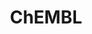 ---
layout: default
bigquery: https://console.cloud.google.com/bigquery?p=patents-public-data&d=ebi_chembl&page=dataset
citation: '"The ChEMBL database in 2017." Anna Gaulton, Anne Hersey, Michał Nowotka,
  A Patrícia Bento, Jon Chambers, David Mendez, Prudence Mutowo, Francis Atkinson,
  Louisa J Bellis, Elena Cibrián-Uhalte, Mark Davies, Nathan Dedman, Anneli Karlsson,
  María Paula Magariños, John P Overington, George Papadatos, Ines Smit, Andrew R
  Leach Nucleic acids Research (2017) 45 (Database Issue), D945-D954'
contributors: European Bioinformatics Institute
cost: None
description: ChEMBL Data is a manually curated database of small molecules used in
  drug discovery, including information about existing patented drugs.
documentation: 'schema: https://www.ebi.ac.uk/chembl/db_schema


  '
last_edit: 04/08/2022, 07:23:57
location: https://console.cloud.google.com/marketplace/product/google_patents_public_datasets/chembl
maintained_by: EMBL-EBI, an outstation of European Molecular Biology Laboratory
related_publications: '

  ChEMBL: towards direct deposition of bioassay data.


  Mendez D, Gaulton A, Bento AP, Chambers J, De Veij M, Félix E, Magariños MP, Mosquera
  JF, Mutowo P, Nowotka M, Gordillo-Marañón M, Hunter F, Junco L, Mugumbate G, Rodriguez-Lopez
  M, Atkinson F, Bosc N, Radoux CJ, Segura-Cabrera A, Hersey A, Leach AR.


  — Nucleic Acids Res. 2019; 47(D1):D930-D940. doi: 10.1093/nar/gky1075

  '
schema_fields:
- delist_flag
- level5
- toid
- published_value
- warning_id
- assay_tax_id
- curated_by
- sequence
- patent_id
- bao_id
- num_alerts
- synonyms
- oc_id
- res_stem_id
- mc_target_type
- parent_molregno
- standard_inchi
- previous_company
- src_assay_id
- isoform
- cl_lincs_id
- major_class
- mc_tax_id
- hba
- cx_most_bpka
- frac_class_id
- polymer_flag
- first_page
- who_name
- curation_comment
- assay_class_id
- alogp
- alert_set_id
- parent_type
- tissue_id
- volume
- pathway_key
- related_tid
- comp_go_id
- src_compound_id
- component_id
- acd_most_apka
- idx
- component_type
- sei
- doc_type
- who_extra
- molregno
- metref_id
- level1
- enzyme_tid
- src_id
- site_residues
- availability_type
- assay_tissue
- published_relation
- warning_country
- cellosaurus_id
- usan_substem
- abstract
- cpd_str_alert_id
- selectivity_comment
- co_stem_id
- drugind_id
- hrac_class_id
- cell_source_organism
- research_stem
- bao_format
- set_name
- cell_id
- data_validity_comment
- disease_efficacy
- updated_on
- molsyn_id
- short_name
- entity_id
- mecref_id
- molecular_species
- first_approval
- ddd_comment
- atc_code
- warning_type
- normal_range_max
- mec_id
- assay_category
- target_type
- withdrawn_class
- syn_type
- oral
- warning_year
- year
- trade_name
- indication_class
- tbl
- pref_name
- chebi_par_id
- relationship_type
- published_type
- component_synonym
- status
- class_level
- bei
- compsyn_id
- subgroup
- molfile
- standard_flag
- tax_id
- actsm_id
- level3_description
- normal_range_min
- standard_type
- patent_expire_date
- prodrug
- path
- annotation
- drug_product_flag
- acd_logp
- issue
- drug_record_id
- l1
- ref_url
- priority
- mc_target_name
- targrel_id
- orig_description
- assay_organism
- ridx
- cell_source_tax_id
- num_lipinski_ro5_violations
- pubmed_id
- title
- parent_go_id
- predbind_id
- std_act_id
- assay_cell_type
- efo_term
- level1_description
- cell_name
- max_phase
- as_id
- alert_name
- published_units
- company
- assay_source
- dosed_ingredient
- publication_number
- cx_logd
- authors
- level2
- homologue
- first_in_class
- go_id
- binding_site_comment
- parameter_type
- label
- acd_most_bpka
- met_conversion
- standard_value
- pathway_id
- cell_ontology_id
- cx_most_apka
- tid_fixed
- activity_comment
- met_id
- variant_id
- ro3_pass
- efo_id
- creation_date
- assay_type
- ap_id
- mw_freebase
- caloha_id
- comp_class_id
- mechanism_of_action
- l6
- approval_date
- upper_value
- submission_date
- standard_upper_value
- ddd_admr
- comments
- inorganic_flag
- version
- ddd_value
- met_comment
- activity_count
- ingredient
- withdrawn_reason
- qudt_units
- downgraded
- compd_id
- sitecomp_id
- confidence
- hrac_code
- bao_endpoint
- doc_id
- product_id
- activity_id
- mol_atc_id
- usan_stem_id
- rgid
- source_domain_id
- parent_id
- nda_type
- target_mapping
- biocomp_id
- accession
- qed_weighted
- stat
- enzyme_name
- target_desc
- name
- last_page
- sequence_md5sum
- mol_irac_id
- ass_cls_map_id
- start_position
- molecule_type
- assay_test_type
- protein_class_id
- mol_hrac_id
- domain_description
- standard_text_value
- db_version
- level2_description
- result_flag
- level4_description
- src_short_name
- description
- usan_stem
- formulation_id
- pchembl_value
- mc_target_accession
- therapeutic_flag
- source
- ddd_units
- relationship_desc
- canonical_smiles
- black_box_warning
- innovator_company
- text_value
- irac_class_id
- relation
- updated_by
- ref_id
- aromatic_rings
- cx_logp
- potential_duplicate
- end_position
- mol_frac_id
- stem_class
- cidx
- last_active
- log_id
- psa
- hbd
- frac_code
- full_molformula
- protclasssyn_id
- value
- ad_type
- journal
- l7
- usan_year
- doi
- withdrawn_flag
- level3
- targcomp_id
- warning_class
- ddd_id
- tid
- clo_id
- domain_id
- withdrawn_country
- active_ingredient
- l8
- level4
- lle
- direct_interaction
- metabolite_record_id
- units
- assay_subcellular_fraction
- mechanism_comment
- parameter_value
- max_phase_for_ind
- route
- helm_notation
- type
- ref_type
- job_id
- domain_name
- standard_relation
- protein_class_desc
- bto_id
- action_type
- indref_id
- domain_type
- acd_logd
- uberon_id
- db_source
- record_id
- site_id
- hbd_lipinski
- parenteral
- country
- definition
- cell_description
- protein_class_synonym
- applicant_full_name
- mutation
- patent_no
- prod_pat_id
- drug_substance_flag
- warning_description
- src_description
- dosage_form
- compound_name
- l3
- site_name
- usan_stem_definition
- warnref_id
- smarts
- topical
- strength
- molecular_mechanism
- num_ro5_violations
- confidence_score
- alert_id
- l5
- le
- assay_desc
- substrate_record_id
- assay_strain
- mesh_id
- active_molregno
- irac_code
- rtb
- full_mwt
- mw_monoisotopic
- class_type
- withdrawn_year
- assay_param_id
- cell_source_tissue
- mc_organism
- hba_lipinski
- chembl_id
- stem
- l2
- species_group_flag
- standard_units
- standard_inchi_key
- prediction_method
- assay_id
- entity_type
- mesh_heading
- aspect
- smid
- compound_key
- structure_type
- organism
- heavy_atoms
- l4
- chirality
- natural_product
- aidx
- patent_use_code
- relationship
- uo_units
shortname: chembl
tags:
- biotechnology
- health
- chemical
- bioinformatics
- medical
terms_of_use: CC BY-SA 3.0
title: ChEMBL
uuid: e232a192-965c-4ec9-904c-155b6dfe56c5
---